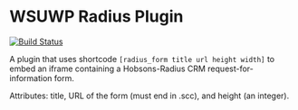 # WSUWP Radius Plugin

[![Build Status](https://travis-ci.org/ssheilah/wsuwp-radius.svg?branch=master)](https://travis-ci.org/ssheilah/wsuwp-radius)

 A plugin that uses shortcode `[radius_form title url height width]` to embed an iframe containing a Hobsons-Radius CRM request-for-information form. 
 
 Attributes: title, URL of the form (must end in .scc), and height (an integer).
